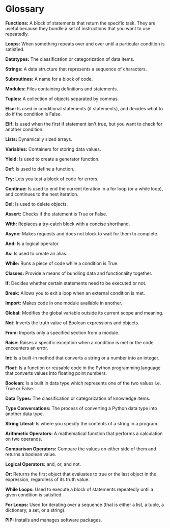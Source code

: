 # Glossary



**Functions:** A block of statements that return the specific task. They are useful because they bundle a set of instructions that you want to use repeatedly.

**Loops:** When something repeats over and over until a particular condition is satisfied.

**Datatypes:** The classification or categorization of data items.

**Strings:** A data structure that represents a sequence of characters.

**Subroutines:** A name for a block of code.

**Modules:** Files containing definitions and statements.

**Tuples:** A collection of objects separated by commas.

**Else:** Is used in conditional statements (if statements), and decides what to do if the condition is False.

**Elif:** Is used when the first if statement isn't true, but you want to check for another condition.

**Lists:** Dynamically sized arrays.

**Variables:** Containers for storing data values.

**Yield:** Is used to create a generator function.

**Def:** Is used to define a function.

**Try:** Lets you test a block of code for errors.

**Continue:** Is used to end the current iteration in a for loop (or a while loop), and continues to the next iteration.

**Del:** Is used to delete objects.

**Assert:** Checks if the statement is True or False.

**With:** Replaces a try-catch block with a concise shorthand.

**Async:** Makes requests and does not block to wait for them to complete.

**And:** Is a logical operator.

**As:** Is used to create an alias.

**While:** Runs a piece of code while a condition is True.

**Classes:** Provide a means of bundling data and functionality together.

**If:** Decides whether certain statements need to be executed or not.

**Break:** Allows you to exit a loop when an external condition is met.

**Import:** Makes code in one module available in another.

**Global:** Modifies the global variable outside its current scope and meaning.

**Not:** Inverts the truth value of Boolean expressions and objects.

**From:** Imports only a specified section from a module.

**Raise:** Raises a specific exception when a condition is met or the code encounters an error.

**Int:** Is a built-in method that converts a string or a number into an integer.

**Float:** Is a function or reusable code in the Python programming language that converts values into floating point numbers.

**Boolean:** Is a built in data type which represents one of the two values i.e. True or False.

**Data Types:** The classification or categorization of knowledge items.

**Type Conversations:** The process of converting a Python data type into another data type.

**String Literal:** Is where you specify the contents of a string in a program.

**Arithmetic Operators:** A mathematical function that performs a calculation on two operands.

**Comparison Operators:** Compare the values on either side of them and returns a boolean value.

**Logical Operators:** and, or, and not.

**Or:** Returns the first object that evaluates to true or the last object in the expression, regardless of its truth value.

**While Loops:** Used to execute a block of statements repeatedly until a given condition is satisfied.

**For Loops:** Used for iterating over a sequence (that is either a list, a tuple, a dictionary, a set, or a string).

**PIP:** Installs and manages software packages.